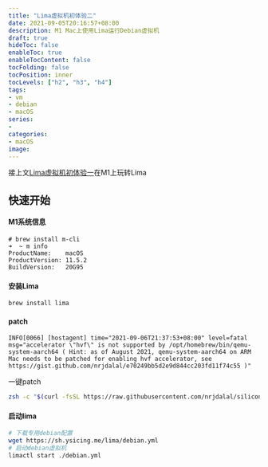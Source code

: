 ```yaml
---
title: "Lima虚拟机初体验二"
date: 2021-09-05T20:16:57+08:00
description: M1 Mac上使用Lima运行Debian虚拟机
draft: true
hideToc: false
enableToc: true
enableTocContent: false
tocFolding: false
tocPosition: inner
tocLevels: ["h2", "h3", "h4"]
tags:
- vm
- debian
- macOS
series:
-
categories:
- macOS
image:
---
```


接上文[Lima虚拟机初体验一](/posts/lima-vm-on-macos/)在M1上玩转Lima

## 快速开始

#### M1系统信息

```macOS M1
# brew install m-cli
➜  ~ m info
ProductName:	macOS
ProductVersion:	11.5.2
BuildVersion:	20G95
```

#### 安装Lima

```bash
brew install lima
```

#### patch 



```
INFO[0066] [hostagent] time="2021-09-06T21:37:53+08:00" level=fatal msg="accelerator \"hvf\" is not supported by /opt/homebrew/bin/qemu-system-aarch64 ( Hint: as of August 2021, qemu-system-aarch64 on ARM Mac needs to be patched for enabling hvf accelerator, see https://gist.github.com/nrjdalal/e70249bb5d2e9d844cc203fd11f74c55 )"
```

一键patch

```bash
zsh -c "$(curl -fsSL https://raw.githubusercontent.com/nrjdalal/silicon-virtualizer/master/install-qemu.sh)"
```

#### 启动lima

```bash
# 下载专用debian配置
wget https://sh.ysicing.me/lima/debian.yml
# 启动debian虚拟机
limactl start ./debian.yml
```